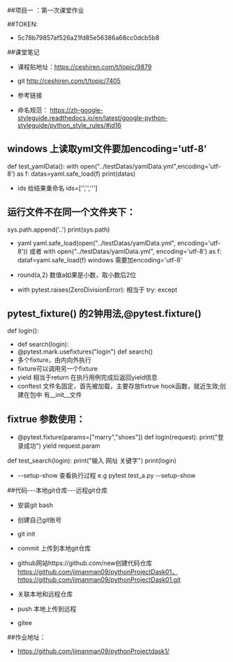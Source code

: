 ##项目一 ：第一次课堂作业

##TOKEN:
-  5c78b79857af526a21fd85e56386a68cc0dcb5b8

##课堂笔记
- 课程贴地址：https://ceshiren.com/t/topic/9879
- git  http://ceshiren.com/t/topic/7405
- 参考链接
  
 - 命名规范： https://zh-google-styleguide.readthedocs.io/en/latest/google-python-styleguide/python_style_rules/#id16
## windows 上读取yml文件要加encoding='utf-8'
 def test_yamlData():
    with open("../testDatas/yamlData.yml",encoding='utf-8') as f:
        datas=yaml.safe_load(f)
        print(datas)
  
- ids 给结果重命名 ids=['','',''']
## 运行文件不在同一个文件夹下：
  sys.path.append('..')
  print(sys.path)
  
- yaml yaml.safe_load(open("../testDatas/yamlData.yml", encoding='utf-8'))
  或者 with open("../testDatas/yamlData.yml", encoding='utf-8') as f:
       dataf=yaml.safe_load(f)
  windows 需要加encoding='utf-8'
  
- round(a,2) 数值a如果是小数，取小数后2位
- with pytest.raises(ZeroDivisionError):
  相当于 try: 
        except
  
## pytest_fixture() 的2钟用法,@pytest.fixture()
def login(): 
  - def search(login):
  - @pytest.mark.usefixtures("login") 
    def search()
  - 多个fixture，由内向外执行
  - fixture可以调用另一个fixture
  - yield 相当于return 在执行用例完成后返回yield信息  
  - conftest 文件名固定，首先被加载，主要存放fixtrue hook函数，就近生效;创建在包中 有__init__文件  
## fixtrue 参数使用：
  - @pytest.fixture(params=["marry","shoes"])
def login(request):
    print("登录成功")
    yield request.param

def test_search(login):
    print("输入 网址 关键字")
    print(login)


- --setup-show 查看执行过程  e.g pytest test_a.py --setup-show


##代码---本地git仓库---远程git仓库
- 安装git bash
- 创建自己git账号 
- git init
- commit  上传到本地git仓库
- github网站https://github.com/new创建代码仓库
  https://github.com/jimanman09/pythonProjectDask01，https://github.com/jimanman09/pythonProjectDask01.git
- 关联本地和远程仓库
- push 本地上传到远程
  

- gitee

##作业地址：
- https://github.com/jimanman09/pythonProjectdask1/




